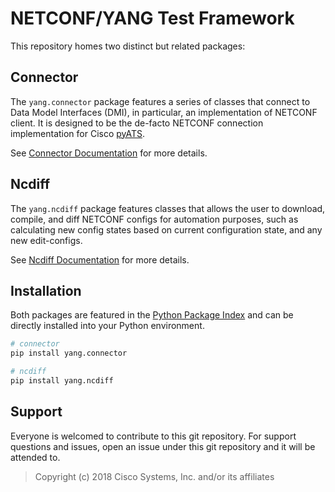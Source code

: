 # NETCONF/YANG Test Framework


This repository homes two distinct but related packages:

## Connector

The ``yang.connector`` package features a series of classes that connect to Data Model Interfaces (DMI), 
in particular, an implementation of NETCONF client. It is designed to be the de-facto NETCONF connection implementation
for Cisco [pyATS](https://developer.cisco.com/site/pyats/).

See [Connector Documentation](/connector/docs/README.rst) for more details.

## Ncdiff

The ``yang.ncdiff`` package features classes that allows the user to download, compile, and diff NETCONF configs for automation
purposes, such as calculating new config states based on current configuration state, and any new edit-configs. 

See [Ncdiff Documentation](/ncdiff/docs/README.rst) for more details.


## Installation

Both packages are featured in the [Python Package Index](https://pypi.org/) and can be directly installed into your Python environment.

```bash
# connector
pip install yang.connector

# ncdiff
pip install yang.ncdiff

```

## Support

Everyone is welcomed to contribute to this git repository. For support questions and issues, open an issue under this
git repository and it will be attended to. 

> Copyright (c) 2018 Cisco Systems, Inc. and/or its affiliates